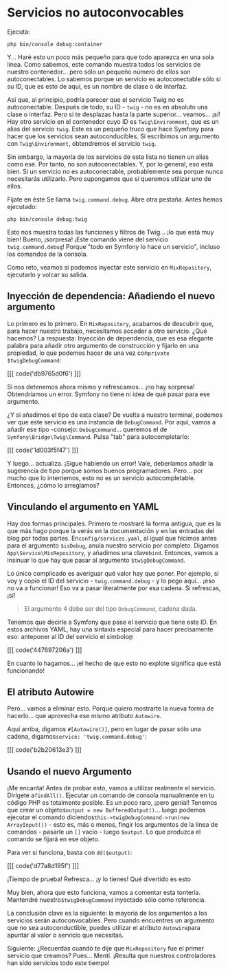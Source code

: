 # Servicios no autoconvocables

Ejecuta:

```terminal
php bin/console debug:container
```

Y... Haré esto un poco más pequeño para que todo aparezca en una sola línea. Como sabemos, este comando muestra todos los servicios de nuestro contenedor... pero sólo un pequeño número de ellos son autoconectables. Lo sabemos porque un servicio es autoconectable sólo si su ID, que es esto de aquí, es un nombre de clase o de interfaz.

Así que, al principio, podría parecer que el servicio Twig no es autoconectable. Después de todo, su ID - `twig` - no es en absoluto una clase o interfaz. Pero si te desplazas hasta la parte superior... veamos... ¡sí! Hay otro servicio en el contenedor cuyo ID es `Twig\Environment`, que es un alias del servicio `twig`. Este es un pequeño truco que hace Symfony para hacer que los servicios sean autoconducibles. Si escribimos un argumento con `Twig\Environment`, obtendremos el servicio `twig`.

Sin embargo, la mayoría de los servicios de esta lista no tienen un alias como ese. Por tanto, no son autoconectables. Y, por lo general, eso está bien. Si un servicio no es autoconectable, probablemente sea porque nunca necesitarás utilizarlo. Pero supongamos que sí queremos utilizar uno de ellos.

Fíjate en éste Se llama `twig.command.debug`. Abre otra pestaña. Antes hemos ejecutado:

```terminal
php bin/console debug:twig
```

Esto nos muestra todas las funciones y filtros de Twig... ¡lo que está muy bien! Bueno, ¡sorpresa! ¡Este comando viene del servicio `twig.command.debug`! Porque "todo en Symfony lo hace un servicio", incluso los comandos de la consola.

Como reto, veamos si podemos inyectar este servicio en `MixRepository`, ejecutarlo y volcar su salida.

## Inyección de dependencia: Añadiendo el nuevo argumento

Lo primero es lo primero. En `MixRepository`, acabamos de descubrir que, para hacer nuestro trabajo, necesitamos acceder a otro servicio. ¿Qué hacemos? La respuesta: Inyección de dependencia, que es esa elegante palabra para añadir otro argumento de construcción y fijarlo en una propiedad, lo que podemos hacer de una vez con`private $twigDebugCommand`:

[[[ code('db9765d0f6') ]]]

Si nos detenemos ahora mismo y refrescamos... ¡no hay sorpresa! Obtendríamos un error. Symfony no tiene ni idea de qué pasar para ese argumento.

¿Y si añadimos el tipo de esta clase? De vuelta a nuestro terminal, podemos ver que este servicio es una instancia de `DebugCommand`. Por aquí, vamos a añadir ese tipo -consejo: `DebugCommand`... queremos el de `Symfony\Bridge\Twig\Command`. Pulsa "tab" para autocompletarlo:

[[[ code('1d003f5f47') ]]]

Y luego... actualiza. ¡Sigue habiendo un error! Vale, deberíamos añadir la sugerencia de tipo porque somos buenos programadores. Pero... por mucho que lo intentemos, esto no es un servicio autocompletable. Entonces, ¿cómo lo arreglamos?

## Vinculando el argumento en YAML

Hay dos formas principales. Primero te mostraré la forma antigua, que es la que más hago porque la verás en la documentación y en las entradas del blog por todas partes. En`config/services.yaml`, al igual que hicimos antes para el argumento `$isDebug`, anula nuestro servicio por completo. Digamos `App\Service\MixRepository`, y añadimos una clave`bind`. Entonces, vamos a insinuar lo que hay que pasar al argumento `$twigDebugCommand`.

Lo único complicado es averiguar qué valor hay que poner. Por ejemplo, si voy y copio el ID del servicio - `twig.command.debug` - y lo pego aquí... ¡eso no va a funcionar! Eso va a pasar literalmente por esa cadena. Si refrescas, ¡sí!

> El argumento 4 debe ser del tipo `DebugCommand`, cadena dada.

Tenemos que decirle a Symfony que pase el servicio que tiene este ID. En estos archivos YAML, hay una sintaxis especial para hacer precisamente eso: anteponer al ID del servicio el símbolo`@`:

[[[ code('447697206a') ]]]

En cuanto lo hagamos... ¡el hecho de que esto no explote significa que está funcionando!

## El atributo Autowire

Pero... vamos a eliminar esto. Porque quiero mostrarte la nueva forma de hacerlo... que aprovecha ese mismo atributo `Autowire`.

Aquí arriba, digamos `#[Autowire()]`, pero en lugar de pasar sólo una cadena, digamos`service: 'twig.command.debug'`:

[[[ code('b2b20613e3') ]]]

## Usando el nuevo Argumento

¡Me encanta! Antes de probar esto, vamos a utilizar realmente el servicio. Dirígete a`findAll()`. Ejecutar un comando de consola manualmente en tu código PHP es totalmente posible. Es un poco raro, ¡pero genial! Tenemos que crear un objeto`$output = new BufferedOutput()`... luego podemos ejecutar el comando diciendo`$this->twigDebugCommand->run(new ArrayInput())` - esto es, más o menos, fingir los argumentos de la línea de comandos - pasarle un `[]` vacío - luego `$output`. Lo que produzca el comando se fijará en ese objeto.

Para ver si funciona, basta con `dd($output)`:

[[[ code('d77a8d195f') ]]]

¡Tiempo de prueba! Refresca... ¡y lo tienes! Qué divertido es esto

Muy bien, ahora que esto funciona, vamos a comentar esta tontería. Mantendré nuestro`$twigDebugCommand` inyectado sólo como referencia.

La conclusión clave es la siguiente: la mayoría de los argumentos a los servicios serán autoconvocables. Pero cuando encuentres un argumento que no sea autoconductible, puedes utilizar el atributo `Autowire`para apuntar al valor o servicio que necesitas.

Siguiente: ¿Recuerdas cuando te dije que `MixRepository` fue el primer servicio que creamos? Pues... Mentí. ¡Resulta que nuestros controladores han sido servicios todo este tiempo!